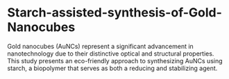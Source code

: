 # Starch-assisted-synthesis-of-Gold-Nanocubes
Gold nanocubes (AuNCs) represent a significant advancement in nanotechnology due to their distinctive optical and structural properties. This study presents an eco-friendly approach to synthesizing AuNCs using starch, a biopolymer that serves as both a reducing and stabilizing agent. 
